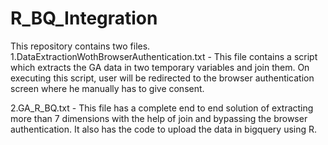 # R_BQ_Integration

This repository contains two files.
1.DataExtractionWothBrowserAuthentication.txt - 
 This file contains a script which extracts the GA data in two temporary variables and join them. On executing this script, user will be redirected to the browser authentication screen where he manually has to give consent.

2.GA_R_BQ.txt - 
 This file has a complete end to end solution of extracting more than 7 dimensions with the help of join and bypassing the browser authentication. It also has the code to upload the data in bigquery using R.
